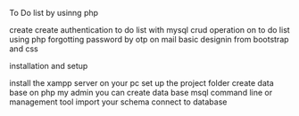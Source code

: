 
To Do list by usinng php 

create create authentication 
to do list with mysql
crud operation on to do list using php
forgotting password by otp on mail
basic designin from bootstrap and css



installation and setup 

install the xampp server on your pc
set up the project folder 
create data base on php my admin
	you can create data base msql command line or management tool
 	import your schema
connect to database 
